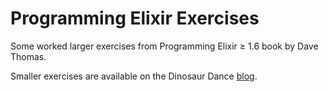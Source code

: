 # Programming Elixir Exercises
Some worked larger exercises from Programming Elixir ≥ 1.6 book by Dave Thomas.

Smaller exercises are available on the Dinosaur Dance [blog](https://rgacote.github.io/dinosaurdance/).
